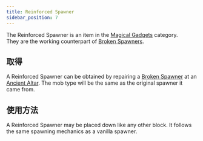 ```yaml
---
title: Reinforced Spawner
sidebar_position: 7
---
```


The Reinforced Spawner is an item in the [Magical Gadgets](Magical-Gadgets.md) category.  
They are the working counterpart of [Broken Spawners](../Magical-Items/Broken-Spawner.md).

## 取得

A Reinforced Spawner can be obtained by repairing a [Broken Spawner](../Magical-Items/Broken-Spawner.md) at an [Ancient Altar](Ancient-Altar.md). The mob type will be the same as the original spawner it came from.

## 使用方法

A Reinforced Spawner may be placed down like any other block. It follows the same spawning mechanics as a vanilla spawner.
